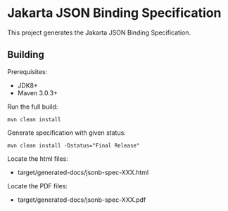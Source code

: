 Jakarta JSON Binding Specification
===================================

This project generates the Jakarta JSON Binding Specification.

Building
--------

Prerequisites:

* JDK8+
* Maven 3.0.3+

Run the full build:

`mvn clean install`

Generate specification with given status:

`mvn clean install -Dstatus="Final Release"`

Locate the html files:
- target/generated-docs/jsonb-spec-XXX.html

Locate the PDF files:
- target/generated-docs/jsonb-spec-XXX.pdf
